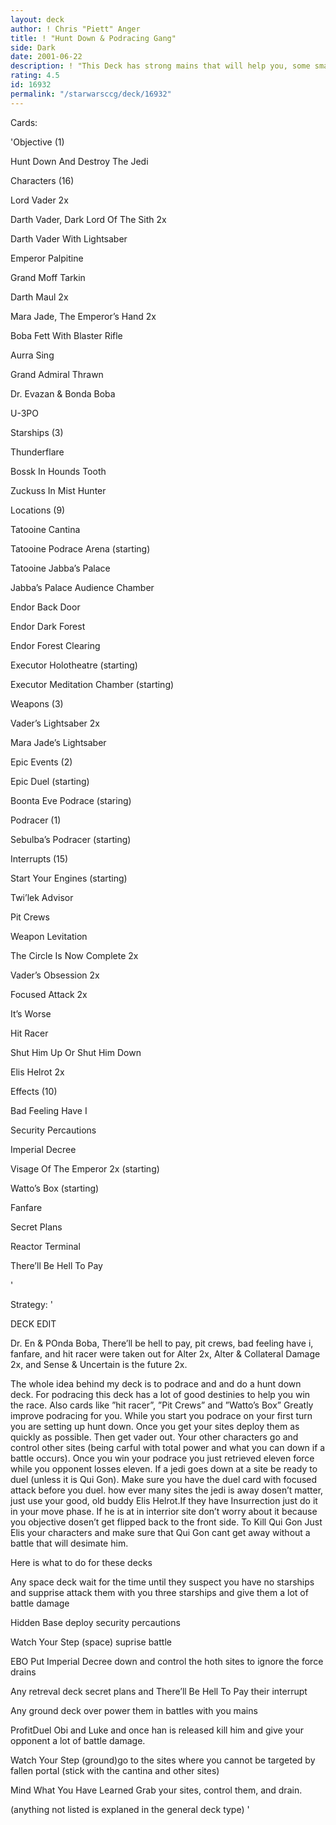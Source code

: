 ```yaml
---
layout: deck
author: ! Chris "Piett" Anger
title: ! "Hunt Down & Podracing Gang"
side: Dark
date: 2001-06-22
description: ! "This Deck has strong mains that will help you, some small suprise attack starships and a heavy damage to the opponent by podracing"
rating: 4.5
id: 16932
permalink: "/starwarsccg/deck/16932"
---
```

Cards: 

'Objective (1)

Hunt Down And Destroy The Jedi


Characters (16)

Lord Vader 2x

Darth Vader, Dark Lord Of The Sith 2x

Darth Vader With Lightsaber

Emperor Palpitine

Grand Moff Tarkin

Darth Maul 2x

Mara Jade, The Emperor’s Hand 2x

Boba Fett With Blaster Rifle

Aurra Sing

Grand Admiral Thrawn

Dr. Evazan & Bonda Boba

U-3PO


Starships (3)

Thunderflare

Bossk In Hounds Tooth

Zuckuss In Mist Hunter


Locations (9)

Tatooine Cantina

Tatooine Podrace Arena (starting)

Tatooine Jabba’s Palace

Jabba’s Palace Audience Chamber

Endor Back Door

Endor Dark Forest

Endor Forest Clearing

Executor Holotheatre (starting)

Executor Meditation Chamber (starting)


Weapons (3)

Vader’s Lightsaber 2x

Mara Jade’s Lightsaber


Epic Events (2)

Epic Duel (starting)

Boonta Eve Podrace (staring)


Podracer (1)

Sebulba’s Podracer (starting)


Interrupts (15)

Start Your Engines (starting)

Twi’lek Advisor

Pit Crews

Weapon Levitation

The Circle Is Now Complete 2x

Vader’s Obsession 2x

Focused Attack 2x

It’s Worse

Hit Racer

Shut Him Up Or Shut Him Down

Elis Helrot 2x


Effects (10)

Bad Feeling Have I

Security Percautions

Imperial Decree

Visage Of The Emperor 2x (starting)

Watto’s Box (starting)

Fanfare

Secret Plans

Reactor Terminal

There’ll Be Hell To Pay

'

Strategy: '

DECK EDIT


Dr. En & POnda Boba, There’ll be hell to pay, pit crews, bad feeling have i, fanfare, and hit racer were taken out for Alter 2x, Alter & Collateral Damage 2x, and Sense & Uncertain is the future 2x.




The whole idea behind my deck is to podrace and and do a hunt down deck. For podracing this deck has a lot of good destinies to help you win the race. Also cards like ”hit racer”, ”Pit Crews” and ”Watto’s Box” Greatly improve podracing for you. While you start you podrace on your first turn you are setting up hunt down. Once you get your sites deploy them as quickly as possible. Then get vader out. Your other characters go and control other sites (being carful with total power and what you can down if a battle occurs). Once you win your podrace you just retrieved eleven force while you opponent losses eleven. If a jedi goes down at a site be ready to duel (unless it is Qui Gon). Make sure you have the duel card with focused attack before you duel. how ever many sites the jedi is away dosen’t matter, just use your good, old buddy Elis Helrot.If they have Insurrection just do it in your move phase. If he is at in interrior site don’t worry about it because you objective dosen’t get flipped back to the front side. To Kill Qui Gon Just Elis your characters and make sure that Qui Gon cant get away without a battle that will desimate him.


Here is what to do for these decks


Any space deck wait for the time until they suspect you have no starships and supprise attack them with you three starships and give them a lot of battle damage

Hidden Base deploy security percautions

Watch Your Step (space) suprise battle

EBO Put Imperial Decree down and control the hoth sites to ignore the force drains


Any retreval deck secret plans and There’ll Be Hell To Pay their interrupt


Any ground deck over power them in battles with you mains

ProfitDuel Obi and Luke and once han is released kill him and give your opponent a lot of battle damage.

Watch Your Step (ground)go to the sites where you cannot be targeted by fallen portal (stick with the cantina and other sites)


Mind What You Have Learned Grab your sites, control them, and drain.


(anything not listed is explaned in the general deck type)     '
